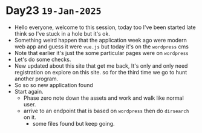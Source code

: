 # Day23 `19-Jan-2025`
- Hello everyone, welcome to this session, today too I've been started late think so I've stuck in a hole but it's ok.
- Something weird happen that the application week ago were modern web app and guess it were `vue.js` but today it's on the `wordpress` cms
- Note that earlier it's just the some particular pages were on `wordpress`
- Let's do some checks.
- New updated about this site that get me back, It's only and only need registration on explore on this site. so for the third time we go to hunt another program.
- So so so new application found
- Start again.
    - Phase zero note down the assets and work and walk like normal user.
    - arrive to an endpoint that is based on `wordpress` then do `dirsearch` on it.
        - some files found but keep going.
